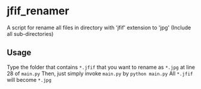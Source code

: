 # jfif_renamer
A script for rename all files in directory with 'jfif' extension to 'jpg'
(Include all sub-directories)

## Usage
Type the folder that contains `*.jfif` that you want to rename as `*.jpg` at line 28 of `main.py`
Then, just simply invoke `main.py` by
```python main.py```
All `*.jfif` will become `*.jpg`
